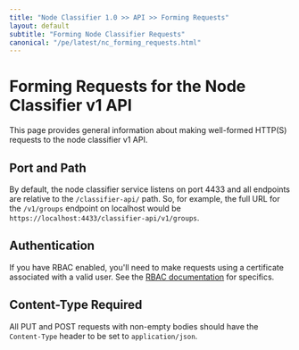 ```yaml
---
title: "Node Classifier 1.0 >> API >> Forming Requests"
layout: default
subtitle: "Forming Node Classifier Requests"
canonical: "/pe/latest/nc_forming_requests.html"
---
```


# Forming Requests for the Node Classifier v1 API

This page provides general information about making well-formed HTTP(S) requests to the node classifier v1 API.

## Port and Path

By default, the node classifier service listens on port 4433 and all endpoints are relative to the `/classifier-api/` path. So, for example, the full URL for the `/v1/groups` endpoint on localhost would be `https://localhost:4433/classifier-api/v1/groups`.

## Authentication

If you have RBAC enabled, you'll need to make requests using a certificate associated with a valid user. See the [RBAC documentation](./rbac_intro.html) for specifics.

## Content-Type Required

All PUT and POST requests with non-empty bodies should have the `Content-Type` header to be set to `application/json`.
